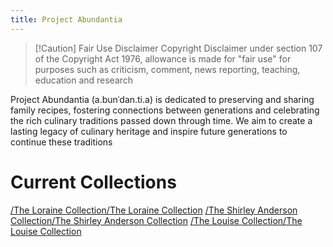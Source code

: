 ```yaml
---
title: Project Abundantia
---
```

>[!Caution] Fair Use Disclaimer 
>Copyright Disclaimer under section 107 of the Copyright Act 1976, allowance is made for "fair use" for purposes such as criticism, comment, news reporting, teaching, education and research

Project Abundantia (a.bunˈdan.ti.a) is dedicated to preserving and sharing family recipes, fostering connections between generations and celebrating the rich culinary traditions passed down through time. We aim to create a lasting legacy of culinary heritage and inspire future generations to continue these traditions
# Current Collections
[/The Loraine Collection/The Loraine Collection](/The%20Loraine%20Collection/The%20Loraine%20Collection)
[/The Shirley Anderson Collection/The Shirley Anderson Collection](/The%20Shirley%20Anderson%20Collection/The%20Shirley%20Anderson%20Collection)
[/The Louise Collection/The Louise Collection](/The%20Louise%20Collection/The%20Louise%20Collection)